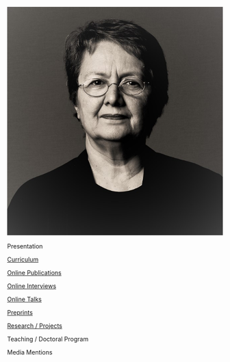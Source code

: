 ![Olga Pombo](./images/OPombo_Nancy.jpg)

Presentation

[Curriculum](curriculum.md)

[Online Publications](online_publications.md)

[Online Interviews](onlineinterviews.md)

[Online Talks](onlinetalks.md)

[Preprints](preprints.md)

[Research / Projects](/research/projects.md)

Teaching / Doctoral Program

Media Mentions


